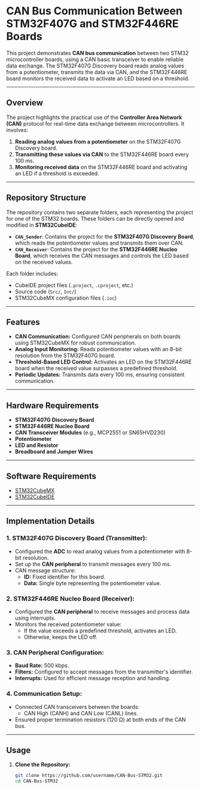 # CAN Bus Communication Between STM32F407G and STM32F446RE Boards

This project demonstrates **CAN bus communication** between two STM32 microcontroller boards, using a CAN basic transceiver to enable reliable data exchange. The STM32F407G Discovery board reads analog values from a potentiometer, transmits the data via CAN, and the STM32F446RE board monitors the received data to activate an LED based on a threshold.

---

## Overview
The project highlights the practical use of the **Controller Area Network (CAN)** protocol for real-time data exchange between microcontrollers. It involves:
1. **Reading analog values from a potentiometer** on the STM32F407G Discovery board.
2. **Transmitting these values via CAN** to the STM32F446RE board every 100 ms.
3. **Monitoring received data** on the STM32F446RE board and activating an LED if a threshold is exceeded.

---

## Repository Structure
The repository contains two separate folders, each representing the project for one of the STM32 boards. These folders can be directly opened and modified in **STM32CubeIDE**:

- **`CAN_Sender`**: Contains the project for the **STM32F407G Discovery Board**, which reads the potentiometer values and transmits them over CAN.
- **`CAN_Receiver`**: Contains the project for the **STM32F446RE Nucleo Board**, which receives the CAN messages and controls the LED based on the received values.

Each folder includes:
- CubeIDE project files (`.project`, `.cproject`, etc.)
- Source code (`Src/`, `Inc/`)
- STM32CubeMX configuration files (`.ioc`)

---

## Features
- **CAN Communication:** Configured CAN peripherals on both boards using STM32CubeMX for robust communication.
- **Analog Input Monitoring:** Reads potentiometer values with an 8-bit resolution from the STM32F407G board.
- **Threshold-Based LED Control:** Activates an LED on the STM32F446RE board when the received value surpasses a predefined threshold.
- **Periodic Updates:** Transmits data every 100 ms, ensuring consistent communication.

---

## Hardware Requirements
- **STM32F407G Discovery Board**
- **STM32F446RE Nucleo Board**
- **CAN Transceiver Modules** (e.g., MCP2551 or SN65HVD230)
- **Potentiometer**
- **LED and Resistor**
- **Breadboard and Jumper Wires**

---

## Software Requirements
- [STM32CubeMX](https://www.st.com/content/st_com/en/stm32cubemx.html)
- [STM32CubeIDE](https://www.st.com/content/st_com/en/stm32cubeide.html)

---

## Implementation Details

### 1. **STM32F407G Discovery Board (Transmitter):**
   - Configured the **ADC** to read analog values from a potentiometer with 8-bit resolution.
   - Set up the **CAN peripheral** to transmit messages every 100 ms.
   - CAN message structure:
     - **ID:** Fixed identifier for this board.
     - **Data:** Single byte representing the potentiometer value.

### 2. **STM32F446RE Nucleo Board (Receiver):**
   - Configured the **CAN peripheral** to receive messages and process data using interrupts.
   - Monitors the received potentiometer value:
     - If the value exceeds a predefined threshold, activates an LED.
     - Otherwise, keeps the LED off.

### 3. **CAN Peripheral Configuration:**
   - **Baud Rate:** 500 kbps.
   - **Filters:** Configured to accept messages from the transmitter's identifier.
   - **Interrupts:** Used for efficient message reception and handling.

### 4. **Communication Setup:**
   - Connected CAN transceivers between the boards:
     - CAN High (CANH) and CAN Low (CANL) lines.
   - Ensured proper termination resistors (120 Ω) at both ends of the CAN bus.

---

## Usage

1. **Clone the Repository:**
   ```bash
   git clone https://github.com/username/CAN-Bus-STM32.git
   cd CAN-Bus-STM32
